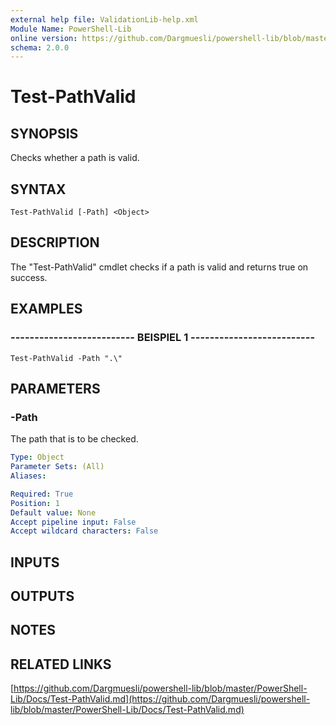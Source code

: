 ```yaml
---
external help file: ValidationLib-help.xml
Module Name: PowerShell-Lib
online version: https://github.com/Dargmuesli/powershell-lib/blob/master/PowerShell-Lib/Docs/Test-PathValid.md
schema: 2.0.0
---
```


# Test-PathValid

## SYNOPSIS
Checks whether a path is valid.

## SYNTAX

```
Test-PathValid [-Path] <Object>
```

## DESCRIPTION
The "Test-PathValid" cmdlet checks if a path is valid and returns true on success.

## EXAMPLES

### -------------------------- BEISPIEL 1 --------------------------
```
Test-PathValid -Path ".\"
```

## PARAMETERS

### -Path
The path that is to be checked.

```yaml
Type: Object
Parameter Sets: (All)
Aliases: 

Required: True
Position: 1
Default value: None
Accept pipeline input: False
Accept wildcard characters: False
```

## INPUTS

## OUTPUTS

## NOTES

## RELATED LINKS

[https://github.com/Dargmuesli/powershell-lib/blob/master/PowerShell-Lib/Docs/Test-PathValid.md](https://github.com/Dargmuesli/powershell-lib/blob/master/PowerShell-Lib/Docs/Test-PathValid.md)

